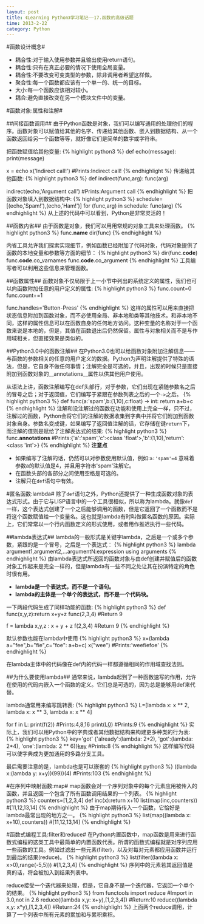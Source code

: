 ```yaml
---
layout: post
title: 《Learning Python》学习笔记——17.函数的高级话题
time: 2013-2-22
category: Python
---
```


#函数设计概念#

- 耦合性:对于输入使用参数并且输出使用return语句。
- 耦合性:只有在真正必要的情况下使用全局变量。
- 耦合性:不要改变可变类型的参数，除非调用者希望这样做。
- 聚合性:每一个函数都应该有一个单一的、统一的目标。
- 大小:每一个函数应该相对较小。
- 耦合:避免直接改变在另一个模块文件中的变量。

#函数对象:属性和注解#

##间接函数调用##
由于Python函数是对象，我们可以编写通用的处理他们的程序。函数对象可以赋值给其他的名字、传递给其他函数、嵌入到数据结构、从一个函数返回给另一个函数等等，就好像它们是简单的数字或字符串。

把函数赋值给其他变量:
{% highlight python3 %}
def echo(message):
  print(message)

x = echo
x('Indirect call!')    #Prints:Indirect call!
{% endhighlight %}
传递给其他函数:
{% highlight python3 %}
def indirect(func,arg):
    func(arg)

indirect(echo,'Argument call')    #Prints:Argument call
{% endhighlight %}
把函数对象填入到数据结构中:
{% highlight python3 %}
schedule=[(echo,'Spam!'),(echo,'Ham!')]
for (func,arg) in schedule:
    func(arg)
{% endhighlight %}
从上述的代码中可以看到，Python是非常灵活的！

##函数内省##
由于函数是对象，我们可以用用常规的对象工具来处理函数。
{% highlight python3 %}
func.__name__
dir(func)
{% endhighlight %}

内省工具允许我们探索实现细节，例如函数已经附加了代码对象，代码对象提供了函数的本地变量和参数等方面的细节：
{% highlight python3 %}
dir(func.__code__)
func.__code__.co_varnames
func.__code__.co_argument
{% endhighlight %}
工具编写者可以利用这些信息来管理函数。

##函数属性##
函数对象不仅局限于上一小节中列出的系统定义的属性，我们也可以向函数附加任意的用户定义的属性:
{% highlight python3 %}
func.count=0
func.count+=1

func.handles='Button-Press'
{% endhighlight %}
这样的属性可以用来直接把状态信息附加到函数对象，而不必使用全局、非本地和类等其他技术。和非本地不同，这样的属性信息可以在函数自身的任何地方访问。这种变量的名称对于一个函数来说是本地的，但是，其值在函数退出后仍然保留。属性与对象相关而不是与作用域相关，但直接效果是类似的。

##Python3.0中的函数注解##
在Python3.0也可以给函数对象附加注解信息——与函数的参数相关的任意的用户定义的数据。Python为声明注解提供了特殊的语法，但是，它自身不做任何事情；注解完全是可选的，并且，出现的时候只是直接附加到函数对象的\_\_annotations\_\_属性以供其他用户使用。

从语法上讲，函数注解编写在def头部行，对于参数，它们出现在紧随参数名之后的冒号之后；对于返回值，它们编写于紧跟在参数列表之后的一个`->`之后。
{% highlight python3 %}
def func(a:'spam',b:(1,10),c:float) -> int:
    return a+b+c
{% endhighlight %}
注解和没注解过的函数在功能和使用上完全一样，只不过，注解过的函数，Python会将它们的注解的数据收集到字典中并将它们附加到函数对象自身。参数名变成键，如果编写了返回值注解的话，它存储在键`return`下，而注解的值则是赋给了注解表达式的结果:
{% highlight python3 %}
func.__annotations__
 #Prints:{'a':'spam','c':<class 'float'>,'b':(1,10),'return':<class 'int'>}
{% endhighlight %}
**注意点**

- 如果编写了注解的话，仍然可以对参数使用默认值，例如:`a:'spam'=4` 意味着参数a的默认值是4，并且用字符串'spam'注解它。
- 在函数头部的各部分之间使用空格是可选的。
- 注解只在`def`语句中有效。

#匿名函数:lambda#
除了`def`语句之外，Python还提供了一种生成函数对象的表达式形式。由于它与LISP语言中的一个工具很相似，所以称为lambda。就像`def`一样，这个表达式创建了一个之后能够调用的函数，但是它返回了一个函数而不是将这个函数赋值给一个变量名。这也就是lambda有时叫做匿名函数的原因。实际上，它们常常以一个行内函数定义的形式使用，或者用作推迟执行一些代码。

##lambda表达式##
lambda的一般形式是关键字lambda，之后是一个或多个参数，紧跟的是一个冒号，之后是一个表达式：
{% highlight python3 %}
lambda argument1,argument2,...argumentN:expression using arguments
{% endhighlight %}
由lambda表达式所返回的函数对象与由def创建并赋值后的函数对象工作起来是完全一样的，但是lambda有一些不同之处让其在扮演特定的角色时很有用。

- **lambda是一个表达式，而不是一个语句。**
- **lambda的主体是一个单个的表达式，而不是一个代码块。**

一下两段代码生成了同样功能的函数:
{% highlight python3 %}
def func(x,y,z):return x+y+z
func(2,3,4)                   #Return 9

f = lambda x,y,z : x + y + z
f(2,3,4)                      #Return 9
{% endhighlight %}

默认参数也能在lambda中使用
{% highlight python3 %}
x=(lambda a="fee",b="fie",c="foe": a+b+c)
x("wee")                      #Prints:'weefiefoe'
{% endhighlight %}

在lambda主体中的代码像在def内的代码一样都遵循相同的作用域查找法则。

##为什么要使用lambda##
通常来说，lambda起到了一种函数速写的作用，允许在使用的代码内嵌入一个函数的定义。它们总是可选的，因为总是能够用def来代替。

lambda通常用来编写跳转表:
{% highlight python3 %}
L=[lambda x: x ** 2,
   lambda x: x ** 3,
   lambda x: x ** 4]

for f in L:
  print(f(2))            #Prints:4,8,16
print(L[0](3))           #Prints:9
{% endhighlight %}
实际上，我们可以用Python中的字典或者其他数据结构来构建更多种类的行为表:
{% highlight python3 %}
key='got'
{'already':(lambda: 2+2),
 'got':(lambda: 2*4),
 'one':(lambda: 2 ** 6)}[key]()          #Prints:8
{% endhighlight %}
这样编写代码可以使字典成为更加通用的多路分支工具。

最后需要注意的是，lambda也是可以嵌套的
{% highlight python3 %}
((lambda x:(lambda y: x+y))(99))(4)      #Prints:103
{% endhighlight %}

#在序列中映射函数:map#
map函数会对一个序列对象中的每个元素应用被传入的函数，并且返回一个包含了所有函数调用结果的一个列表。
{% highlight python3 %}
counters=[1,2,3,4]
def inc(x):return x+10
list(map(inc,counters))         #[11,12,13,14]
{% endhighlight %}
由于map期待传入一个函数，它恰好是lambda最常出现的地方之一。
{% highlight python3 %}
list(map((lambda x: x+10),counters))  #[11,12,13,14]
{% endhighlight %}

#函数式编程工具:filter和reduce#
在Python内置函数中，map函数是用来进行函数式编程的这类工具中最简单的内置函数代表。所谓的函数式编程就是对序列应用一些函数的工具。例如过滤出一些元素(filter)，以及对每对元素都应用函数并运行到最后的结果(reduce)。
{% highlight python3 %}
list(filter((lambda x: x>0),range(-5,5)))   #[1,2,3,4]
{% endhighlight %}
序列中的元素若其返回值是真的话，将会被加入到结果列表中。

reduce接受一个迭代器来处理，但是，它自身不是一个迭代器，它返回一个单个的结果。
{% highlight python3 %}
from functools import reduce   #Import in 3.0,not in 2.6
reduce((lambda x,y: x+y),[1,2,3,4])  #Return:10
reduce((lambda x,y: x*y),[1,2,3,4])  #Return:24
{% endhighlight %}
上面两个reduce调用，计算了一个列表中所有元素的累加和与累积乘积。
